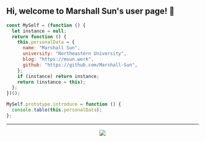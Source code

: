 ## Hi, welcome to Marshall Sun's user page! 👋

```javascript
const MySelf = (function () {
  let instance = null;
  return function () {
    this.personalData = {
      name: "Marshall Sun",
      university: "Northeastern University",
      blog: "https://msun.work",
      github: "https://github.com/Marshall-Sun",
    };
    if (instance) return instance;
    return (instance = this);
  };
})();

MySelf.prototype.introduce = function () {
  console.table(this.personalData);
};
```

---

<p align="center">
  <img src="https://github-readme-stats.vercel.app/api/top-langs/?username=marshall-sun&hide=html&hide_border=true&title_color=87c438&layout=compact"/>
</p>
